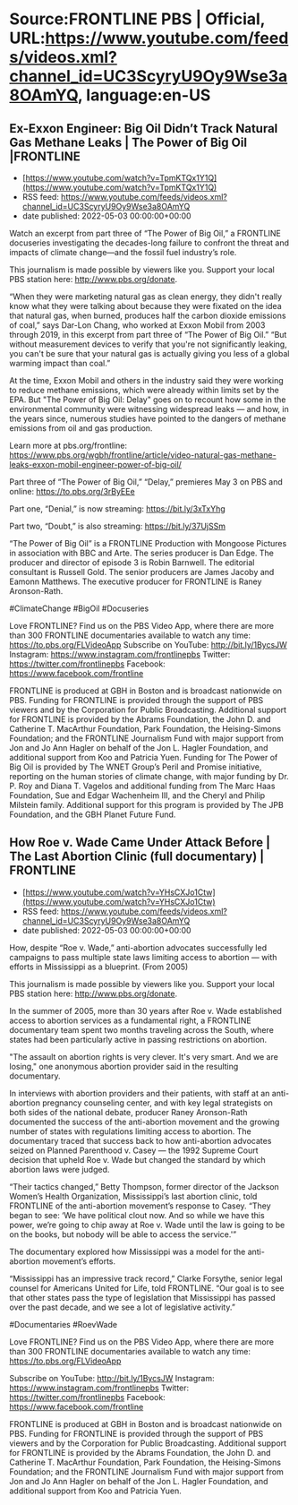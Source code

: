 # Source:FRONTLINE PBS | Official, URL:https://www.youtube.com/feeds/videos.xml?channel_id=UC3ScyryU9Oy9Wse3a8OAmYQ, language:en-US

## Ex-Exxon Engineer: Big Oil Didn’t Track Natural Gas Methane Leaks | The Power of Big Oil |FRONTLINE
 - [https://www.youtube.com/watch?v=TpmKTQx1Y1Q](https://www.youtube.com/watch?v=TpmKTQx1Y1Q)
 - RSS feed: https://www.youtube.com/feeds/videos.xml?channel_id=UC3ScyryU9Oy9Wse3a8OAmYQ
 - date published: 2022-05-03 00:00:00+00:00

Watch an excerpt from part three of “The Power of Big Oil,” a FRONTLINE docuseries investigating the decades-long failure to confront the threat and impacts of climate change—and the fossil fuel industry’s role. 

This journalism is made possible by viewers like you. Support your local PBS station here: http://www.pbs.org/donate. 

“When they were marketing natural gas as clean energy, they didn't really know what they were talking about because they were fixated on the idea that natural gas, when burned, produces half the carbon dioxide emissions of coal,” says Dar-Lon Chang, who worked at Exxon Mobil from 2003 through 2019, in this excerpt from part three of “The Power of Big Oil.” “But without measurement devices to verify that you're not significantly leaking, you can't be sure that your natural gas is actually giving you less of a global warming impact than coal.”

At the time, Exxon Mobil and others in the industry said they were working to reduce methane emissions, which were already within limits set by the EPA. But "The Power of Big Oil: Delay" goes on to recount how some in the environmental community were witnessing widespread leaks — and how, in the years since, numerous studies have pointed to the dangers of methane emissions from oil and gas production.

Learn more at pbs.org/frontline: https://www.pbs.org/wgbh/frontline/article/video-natural-gas-methane-leaks-exxon-mobil-engineer-power-of-big-oil/

Part three of “The Power of Big Oil,” “Delay,” premieres May 3 on PBS and online: https://to.pbs.org/3rByEEe 


Part one, “Denial,” is now streaming: https://bit.ly/3xTxYhg 

Part two, “Doubt,” is also streaming: https://bit.ly/37UjSSm

“The Power of Big Oil” is a FRONTLINE Production with Mongoose Pictures in association with BBC and Arte. The series producer is Dan Edge. The producer and director of episode 3 is Robin Barnwell. The editorial consultant is Russell Gold. The senior producers are James Jacoby and Eamonn Matthews. The executive producer for FRONTLINE is Raney Aronson-Rath. 

#ClimateChange #BigOil #Docuseries 

Love FRONTLINE? Find us on the PBS Video App, where there are more than 300 FRONTLINE documentaries available to watch any time: https://to.pbs.org/FLVideoApp Subscribe on YouTube: http://bit.ly/1BycsJW 
Instagram: https://www.instagram.com/frontlinepbs 
Twitter: https://twitter.com/frontlinepbs 
Facebook: https://www.facebook.com/frontline 

FRONTLINE is produced at GBH in Boston and is broadcast nationwide on PBS. Funding for FRONTLINE is provided through the support of PBS viewers and by the Corporation for Public Broadcasting. Additional support for FRONTLINE is provided by the Abrams Foundation, the John D. and Catherine T. MacArthur Foundation, Park Foundation, the Heising-Simons Foundation; and the FRONTLINE Journalism Fund with major support from Jon and Jo Ann Hagler on behalf of the Jon L. Hagler Foundation, and additional support from Koo and Patricia Yuen. Funding for The Power of Big Oil is provided by The WNET Group’s Peril and Promise initiative, reporting on the human stories of climate change, with major funding by Dr. P. Roy and Diana T. Vagelos and additional funding from The Marc Haas Foundation, Sue and Edgar Wachenheim III, and the Cheryl and Philip Milstein family. Additional support for this program is provided by The JPB Foundation, and the GBH Planet Future Fund.

## How Roe v. Wade Came Under Attack Before | The Last Abortion Clinic (full documentary) | FRONTLINE
 - [https://www.youtube.com/watch?v=YHsCXJo1Ctw](https://www.youtube.com/watch?v=YHsCXJo1Ctw)
 - RSS feed: https://www.youtube.com/feeds/videos.xml?channel_id=UC3ScyryU9Oy9Wse3a8OAmYQ
 - date published: 2022-05-03 00:00:00+00:00

How, despite “Roe v. Wade,” anti-abortion advocates successfully led campaigns to pass multiple state laws limiting access to abortion — with efforts in Mississippi as a blueprint. (From 2005)

This journalism is made possible by viewers like you. Support your local PBS station here: http://www.pbs.org/donate. 

In the summer of 2005, more than 30 years after Roe v. Wade established access to abortion services as a fundamental right, a FRONTLINE documentary team spent two months traveling across the South, where states had been particularly active in passing restrictions on abortion. 

"The assault on abortion rights is very clever. It's very smart. And we are losing," one anonymous abortion provider said in the resulting documentary.

In interviews with abortion providers and their patients, with staff at an anti-abortion pregnancy counseling center, and with key legal strategists on both sides of the national debate, producer Raney Aronson-Rath documented the success of the anti-abortion movement and the growing number of states with regulations limiting access to abortion. The documentary traced that success back to how anti-abortion advocates seized on Planned Parenthood v. Casey — the 1992 Supreme Court decision that upheld Roe v. Wade but changed the standard by which abortion laws were judged. 

“Their tactics changed,” Betty Thompson, former director of the Jackson Women’s Health Organization, Mississippi’s last abortion clinic, told FRONTLINE of the anti-abortion movement’s response to Casey. “They began to see: ‘We have political clout now. And so while we have this power, we’re going to chip away at Roe v. Wade until the law is going to be on the books, but nobody will be able to access the service.'” 

The documentary explored how Mississippi was a model for the anti-abortion movement’s efforts. 

“Mississippi has an impressive track record,” Clarke Forsythe, senior legal counsel for Americans United for Life, told FRONTLINE. “Our goal is to see that other states pass the type of legislation that Mississippi has passed over the past decade, and we see a lot of legislative activity.”

#Documentaries #RoevWade 

Love FRONTLINE? Find us on the PBS Video App, where there are more than 300 FRONTLINE documentaries available to watch any time: https://to.pbs.org/FLVideoApp   

Subscribe on YouTube: http://bit.ly/1BycsJW 
Instagram: https://www.instagram.com/frontlinepbs 
Twitter: https://twitter.com/frontlinepbs 
Facebook: https://www.facebook.com/frontline 

FRONTLINE is produced at GBH in Boston and is broadcast nationwide on PBS. Funding for FRONTLINE is provided through the support of PBS viewers and by the Corporation for Public Broadcasting. Additional support for FRONTLINE is provided by the Abrams Foundation, the John D. and Catherine T. MacArthur Foundation, Park Foundation, the Heising-Simons Foundation; and the FRONTLINE Journalism Fund with major support from Jon and Jo Ann Hagler on behalf of the Jon L. Hagler Foundation, and additional support from Koo and Patricia Yuen.

